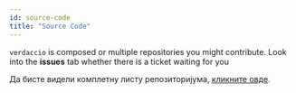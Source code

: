 ```yaml
---
id: source-code
title: "Source Code"
---
```

`verdaccio` is composed or multiple repositories you might contribute. Look into the **issues** tab whether there is a ticket waiting for you 

Да бисте видели комплетну листу репозиторијума, [кликните овде](https://github.com/verdaccio/verdaccio/wiki/Repositories).